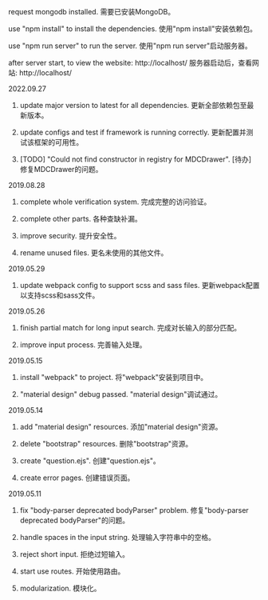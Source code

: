 request mongodb installed.
需要已安装MongoDB。

use "npm install" to install the dependencies.
使用"npm install"安装依赖包。

use "npm run server" to run the server.
使用"npm run server"启动服务器。

after server start, to view the website: http://localhost/
服务器启动后，查看网站: http://localhost/

2022.09.27

1. update major version to latest for all dependencies.
   更新全部依赖包至最新版本。

2. update configs and test if framework is running correctly.
   更新配置并测试该框架的可用性。

3. [TODO] "Could not find constructor in registry for MDCDrawer".
   [待办] 修复MDCDrawer的问题。

2019.08.28

1. complete whole verification system.
   完成完整的访问验证。

2. complete other parts.
   各种查缺补漏。

3. improve security.
   提升安全性。

4. rename unused files.
   更名未使用的其他文件。

2019.05.29

1. update webpack config to support scss and sass files.
   更新webpack配置以支持scss和sass文件。

2019.05.26

1. finish partial match for long input search.
   完成对长输入的部分匹配。

2. improve input process.
   完善输入处理。

2019.05.15

1. install "webpack" to project.
   将"webpack"安装到项目中。

2. "material design" debug passed.
   "material design"调试通过。

2019.05.14

1. add "material design" resources.
   添加"material design"资源。

2. delete "bootstrap" resources.
   删除"bootstrap"资源。

3. create "question.ejs".
   创建"question.ejs"。

4. create error pages.
   创建错误页面。

2019.05.11

1. fix "body-parser deprecated bodyParser" problem.
   修复"body-parser deprecated bodyParser"的问题。

2. handle spaces in the input string.
   处理输入字符串中的空格。

3. reject short input.
   拒绝过短输入。

4. start use routes.
   开始使用路由。

5. modularization.
   模块化。
